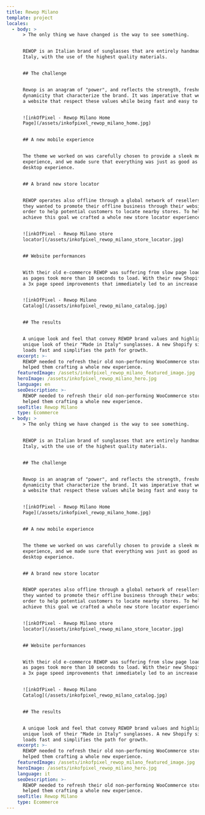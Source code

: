```yaml
---
title: Rewop Milano
template: project
locales:
  - body: >
      > The only thing we have changed is the way to see something.


      REWOP is an Italian brand of sunglasses that are entirely handmade in
      Italy, with the use of the highest quality materials.


      ## The challenge


      Rewop is an anagram of "power", and reflects the strength, freshness and
      dynamicity that characterize the brand. It was imperative that we designed
      a website that respect these values while being fast and easy to navigate.


      ![inkOfPixel - Rewop Milano Home
      Page](/assets/inkofpixel_rewop_milano_home.jpg)


      ## A new mobile experience


      The theme we worked on was carefully chosen to provide a sleek mobile
      experience, and we made sure that everything was just as good as the
      desktop experience.


      ## A brand new store locator


      REWOP operates also offline through a global network of resellers. As such
      they wanted to promote their offline business through their website, in
      order to help potential customers to locate nearby stores. To help them
      achieve this goal we crafted a whole new store locator experience.


      ![inkOfPixel - Rewop Milano store
      locator](/assets/inkofpixel_rewop_milano_store_locator.jpg)


      ## Website performances


      With their old e-commerce REWOP was suffering from slow page load times,
      as pages took more than 10 seconds to load. With their new Shopify we saw
      a 3x page speed improvements that immediately led to an increase of sales.


      ![inkOfPixel - Rewop Milano
      Catalog](/assets/inkofpixel_rewop_milano_catalog.jpg)


      ## The results


      A unique look and feel that convey REWOP brand values and highlights
      unique look of their "Made in Italy" sunglasses. A new Shopify site that
      loads fast and simplifies the path for growth.
    excerpt: >-
      REWOP needed to refresh their old non-performing WooCommerce store. We
      helped them crafting a whole new experience.
    featuredImage: /assets/inkofpixel_rewop_milano_featured_image.jpg
    heroImage: /assets/inkofpixel_rewop_milano_hero.jpg
    language: en
    seoDescription: >-
      REWOP needed to refresh their old non-performing WooCommerce store. We
      helped them crafting a whole new experience.
    seoTitle: Rewop Milano
    type: Ecommerce
  - body: >
      > The only thing we have changed is the way to see something.


      REWOP is an Italian brand of sunglasses that are entirely handmade in
      Italy, with the use of the highest quality materials.


      ## The challenge


      Rewop is an anagram of "power", and reflects the strength, freshness and
      dynamicity that characterize the brand. It was imperative that we designed
      a website that respect these values while being fast and easy to navigate.


      ![inkOfPixel - Rewop Milano Home
      Page](/assets/inkofpixel_rewop_milano_home.jpg)


      ## A new mobile experience


      The theme we worked on was carefully chosen to provide a sleek mobile
      experience, and we made sure that everything was just as good as the
      desktop experience.


      ## A brand new store locator


      REWOP operates also offline through a global network of resellers. As such
      they wanted to promote their offline business through their website, in
      order to help potential customers to locate nearby stores. To help them
      achieve this goal we crafted a whole new store locator experience.


      ![inkOfPixel - Rewop Milano store
      locator](/assets/inkofpixel_rewop_milano_store_locator.jpg)


      ## Website performances


      With their old e-commerce REWOP was suffering from slow page load times,
      as pages took more than 10 seconds to load. With their new Shopify we saw
      a 3x page speed improvements that immediately led to an increase of sales.


      ![inkOfPixel - Rewop Milano
      Catalog](/assets/inkofpixel_rewop_milano_catalog.jpg)


      ## The results


      A unique look and feel that convey REWOP brand values and highlights
      unique look of their "Made in Italy" sunglasses. A new Shopify site that
      loads fast and simplifies the path for growth.
    excerpt: >-
      REWOP needed to refresh their old non-performing WooCommerce store. We
      helped them crafting a whole new experience.
    featuredImage: /assets/inkofpixel_rewop_milano_featured_image.jpg
    heroImage: /assets/inkofpixel_rewop_milano_hero.jpg
    language: it
    seoDescription: >-
      REWOP needed to refresh their old non-performing WooCommerce store. We
      helped them crafting a whole new experience.
    seoTitle: Rewop Milano
    type: Ecommerce
---
```

